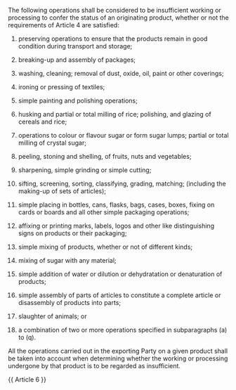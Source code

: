 The following operations shall be considered to be insufficient working or processing to confer the status of an originating product, whether or not the requirements of Article 4 are satisfied:

1. preserving operations to ensure that the products remain in good condition during transport and storage;

2. breaking-up and assembly of packages;

3. washing, cleaning; removal of dust, oxide, oil, paint or other coverings;

4. ironing or pressing of textiles;

5. simple painting and polishing operations;

6. husking and partial or total milling of rice; polishing, and glazing of cereals and rice;

7. operations to colour or flavour sugar or form sugar lumps; partial or total milling of crystal sugar;

8. peeling, stoning and shelling, of fruits, nuts and vegetables;

9. sharpening, simple grinding or simple cutting;

10. sifting, screening, sorting, classifying, grading, matching; (including the making-up of sets of articles);

11. simple placing in bottles, cans, flasks, bags, cases, boxes, fixing on cards or boards and all other simple packaging operations;

12. affixing or printing marks, labels, logos and other like distinguishing signs on products or their packaging;

13. simple mixing of products, whether or not of different kinds;

14. mixing of sugar with any material;

15. simple addition of water or dilution or dehydratation or denaturation of products;

16. simple assembly of parts of articles to constitute a complete article or disassembly of products into parts;

17. slaughter of animals; or

18. a combination of two or more operations specified in subparagraphs (a) to (q).

All the operations carried out in the exporting Party on a given product shall be taken into account when determining whether the working or processing undergone by that product is to be regarded as insufficient.

{{ Article 6 }}
